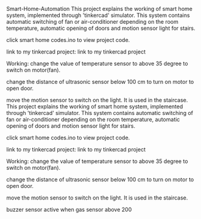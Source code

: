 Smart-Home-Automation
This project explains the working of smart home system, implemented through 'tinkercad' simulator. This system contains automatic switching of fan or air-conditioner depending on the room temperature, automatic opening of doors and motion sensor light for stairs.

click smart home codes.ino to view project code.

link to my tinkercad project: link to my tinkercad project

Working: change the value of temperature sensor to above 35 degree to switch on motor(fan).

change the distance of ultrasonic sensor below 100 cm to turn on motor to open door.

move the motion sensor to switch on the light. It is used in the staircase.
This project explains the working of smart home system, implemented through 'tinkercad' simulator. This system contains automatic switching of fan or air-conditioner depending on the room temperature, automatic opening of doors and motion sensor light for stairs.

click smart home codes.ino to view project code.

link to my tinkercad project: link to my tinkercad project

Working: change the value of temperature sensor to above 35 degree to switch on motor(fan).

change the distance of ultrasonic sensor below 100 cm to turn on motor to open door.

move the motion sensor to switch on the light. It is used in the staircase.

buzzer sensor active when gas sensor above 200
